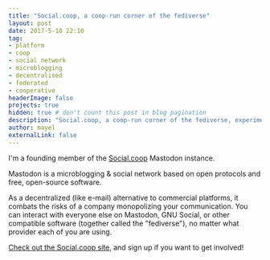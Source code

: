 ```yaml
---
title: "Social.coop, a coop-run corner of the fediverse"
layout: post
date: 2017-5-10 22:10
tag:
- platform
- coop
- social network
- microblogging
- decentralised
- federated
- cooperative
headerImage: false
projects: true
hidden: true # don't count this post in blog pagination
description: "Social.coop, a coop-run corner of the fediverse, experimenting with a co-operative and transparent approach to operating an online platform"
author: mayel
externalLink: false
---
```



I'm a founding member of the [Social.coop](https://social.coop/) Mastodon instance.

Mastodon is a microblogging & social network based on open protocols and free, open-source software.

As a decentralized (like e-mail) alternative to commercial platforms, it combats the risks of a company monopolizing your communication. You can interact with everyone else on Mastodon, GNU Social, or other compatible software (together called the "fediverse"), no matter what provider each of you are using.

[Check out the Social.coop site](https://social.coop/), and sign up if you want to get involved!

